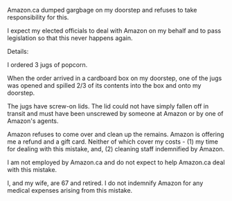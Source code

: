 Amazon.ca dumped gargbage on my doorstep and refuses to take responsibility for this.

I expect my elected officials to deal with Amazon on my behalf and to pass legislation so that this never happens again.

Details:

I ordered 3 jugs of popcorn.

When the order arrived in a cardboard box on my doorstep, one of the jugs was opened and spilled 2/3 of its contents into the box and onto my doorstep.

The jugs have screw-on lids.  The lid could not have simply fallen off in transit and must have been unscrewed by someone at Amazon or by one of Amazon's agents.

Amazon refuses to come over and clean up the remains.   Amazon is offering me a refund and a gift card. Neither of which cover my costs - (1) my time for dealing with this mistake, and, (2) cleaning staff indemnified by Amazon. 

I am not employed by Amazon.ca and do not expect to help Amazon.ca deal with this mistake.

I, and my wife, are 67 and retired.  I do not indemnify Amazon for any medical expenses arising from this mistake.

